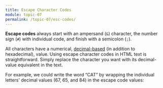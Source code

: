 ```yaml
---
title: Escape Character Codes
module: topic-07
permalink: /topic-07/esc-codes/
---
```


<div class="divider-heading"></div>

**Escape codes** always start with an ampersand (`&`) character, the number sign (`#`) with individual code, and finish with a semicolon (`;`).

All characters have a numerical, [decimal-based](https://www.w3schools.com/charsets/ref_utf_basic_latin.asp) (in addition to hexadecimal), value. Using escape character codes in HTML text is straightforward. Simply replace the character you want with its decimal-value equivalent in the text.

For example, we could write the word “CAT” by wrapping the individual letters' decimal values (67, 65, and 84) in the escape code values:


<div class="external-embed">
  <p data-height="200" data-theme-id="30567" data-slug-hash="qBZegma" data-default-tab="html,result" data-user="retrog4m3r" data-pen-title="HTML Escape Characters (Codes)" class="codepen"></p>
</div>

